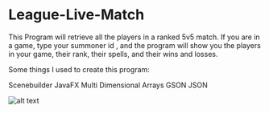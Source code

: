 # League-Live-Match

This Program will retrieve all the players in a ranked 5v5 match. If you are in a game, type your summoner id , and the program 
will show you the players in your game, their rank, their spells, and their wins and losses.

Some things I used to create this program:

Scenebuilder
JavaFX
Multi Dimensional Arrays
GSON
JSON


![alt text](https://imgur.com/a/I7uridq)

